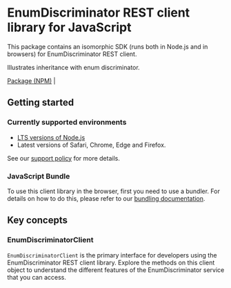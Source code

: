 # EnumDiscriminator REST client library for JavaScript

This package contains an isomorphic SDK (runs both in Node.js and in browsers) for EnumDiscriminator REST client.

Illustrates inheritance with enum discriminator.

[Package (NPM)](https://www.npmjs.com/package/@msinternal/model-inheritance-enum-discriminator) |

## Getting started

### Currently supported environments

- [LTS versions of Node.js](https://github.com/nodejs/release#release-schedule)
- Latest versions of Safari, Chrome, Edge and Firefox.

See our [support policy](https://github.com/Azure/azure-sdk-for-js/blob/main/SUPPORT.md) for more details.





### JavaScript Bundle
To use this client library in the browser, first you need to use a bundler. For details on how to do this, please refer to our [bundling documentation](https://aka.ms/AzureSDKBundling).

## Key concepts

### EnumDiscriminatorClient

`EnumDiscriminatorClient` is the primary interface for developers using the EnumDiscriminator REST client library. Explore the methods on this client object to understand the different features of the EnumDiscriminator service that you can access.


